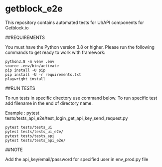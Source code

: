 # getblock_e2e
This repository contains automated tests for UI/API components for Getblock.io

##REQUIREMENTS

You must have the Python version 3.8 or higher. Please run the following commands to get ready to work with framework:
    
    python3.8 -m venv .env
    source .env/bin/activate
    pip install -U pip
    pip install -U -r requirements.txt
    playwright install

##RUN TESTS

To run tests in specific directory use command below.
To run specific test add filename in the end of directory name. 

Example : pytest tests/tests_api_e2e/test_login_get_api_key_send_request.py

    pytest tests/tests_ui
    pytest tests/tests_ui_e2e/
    pytest tests/tests_api
    pytest tests/tests_api_e2e/

##NOTE

Add the api_key/email/password for specified user in env_prod.py file

    